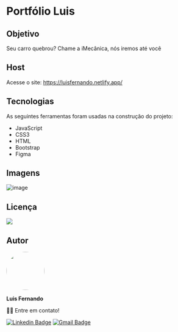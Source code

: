 # Portfólio Luis

## Objetivo

Seu carro quebrou? Chame a iMecânica, nós iremos até você

## Host

Acesse o site: https://luisfernando.netlify.app/
 
## Tecnologias

As seguintes ferramentas foram usadas na construção do projeto:

- JavaScript
- CSS3
- HTML
- Bootstrap
- Figma

## Imagens

![image](https://user-images.githubusercontent.com/67171626/122770422-cf8f0880-d27b-11eb-90cd-14c6c5bb20fd.png)

## Licença
<img src="https://img.shields.io/github/license/luisfernandodass/doebrasil"/>

## Autor

 <img style="border-radius: 50%;" src="https://avatars.githubusercontent.com/u/67171626?s=460&u=609fc063322b859752a5675bd4e17657e650a389&v=4" width="100px;" alt=""/>
 
 <b>Luis Fernando</b>
 
👋🏽 Entre em contato!

[![Linkedin Badge](https://img.shields.io/badge/-Luis-blue?style=flat-square&logo=Linkedin&logoColor=white&link=https://www.linkedin.com/in/luisfernando/)](https://www.linkedin.com/in/luisfernando/) 
[![Gmail Badge](https://img.shields.io/badge/-luisfernandodass@gmail.com-c14438?style=flat-square&logo=Gmail&logoColor=white&link=mailto:luisfernandodass@gmail.com)](mailto:luisfernandodass@gmail.com)
